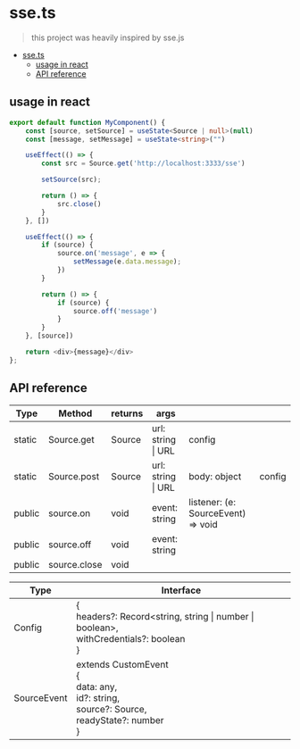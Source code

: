 # sse.ts
> this project was heavily inspired by sse.js

- [sse.ts](#ssets)
  - [usage in react](#usage-in-react)
  - [API reference](#api-reference)


## usage in react
```ts
export default function MyComponent() {
    const [source, setSource] = useState<Source | null>(null)
    const [message, setMessage] = useState<string>("")

    useEffect(() => {
        const src = Source.get('http://localhost:3333/sse')

        setSource(src);

        return () => {
            src.close()
        }
    }, [])

    useEffect(() => {
        if (source) {
            source.on('message', e => {
                setMessage(e.data.message);
            })
        }

        return () => {
            if (source) {
                source.off('message')
            }
        }
    }, [source])

    return <div>{message}</div>
};

```

## API reference

| Type   | Method      | returns |            args        |                                    |        |
|--------|-------------|---------|--------------------|------------------------------------|--------|
| static | Source.get  | Source  | url: string \| URL | config                             |        |
| static | Source.post | Source  | url: string \| URL | body: object                       | config |
| public | source.on   | void    | event: string      | listener: (e: SourceEvent) => void |        |
| public | source.off  | void    | event: string      |                                    |        |
| public | source.close  | void    |      |                                    |        |

| Type        | Interface                                                                                                           |
|-------------|---------------------------------------------------------------------------------------------------------------------|
| Config      | { <br>  headers?: Record<string, string \| number \| boolean>, <br>  withCredentials?: boolean <br>}                 |
| SourceEvent | extends CustomEvent <br>{ <br>  data: any, <br>  id?: string, <br>  source?: Source, <br>  readyState?: number<br>} |
